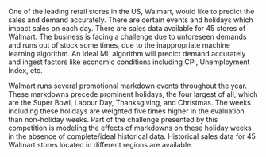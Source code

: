 One of the leading retail stores in the US, Walmart, would like to predict the sales and demand accurately. There are certain events and holidays which impact sales on each day. There are sales data available for 45 stores of Walmart. 
The business is facing a challenge due to unforeseen demands and runs out of stock some times, due to the inappropriate machine learning algorithm. 
An ideal ML algorithm will predict demand accurately and ingest factors like economic conditions including CPI, Unemployment Index, etc.

Walmart runs several promotional markdown events throughout the year. These markdowns precede prominent holidays, the four largest of all, which are the Super Bowl, Labour Day, Thanksgiving, and Christmas. 
The weeks including these holidays are weighted five times higher in the evaluation than non-holiday weeks. Part of the challenge presented by this competition is modeling the effects of markdowns on these holiday weeks in the absence of complete/ideal historical data. 
Historical sales data for 45 Walmart stores located in different regions are available.
